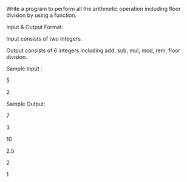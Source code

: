 Write a program to perform all the arithmetic operation including floor division by using a function.

Input & Output Format:

Input consists of two integers. 

Output consists of 6 integers including add, sub, mul, mod, rem, floor division.

Sample Input :

5

2

Sample Output:

7

3

10

2.5

2

1

